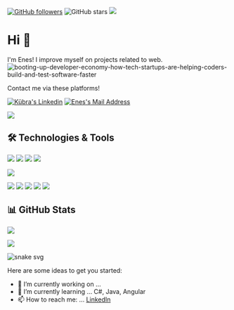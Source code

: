 [![GitHub followers](https://img.shields.io/github/followers/enescylnn?style=social)](https://github.com/enescylnn?tab=followers)
![GitHub stars](https://img.shields.io/github/stars/enescylnn?style=social)
![](https://komarev.com/ghpvc/?username=your-github-username&style=flat-square)


# Hi 👋
I'm Enes! I improve myself on projects related to web.
![booting-up-developer-economy-how-tech-startups-are-helping-coders-build-and-test-software-faster](https://user-images.githubusercontent.com/70946655/132948330-097113c0-1ebf-4104-9331-1564164a9872.gif)

Contact me via these platforms! 

  <a href="https://www.linkedin.com/in/enescylnn/" target="_blank" rel="nofollow"><img alt="Kübra's Linkedin" src="https://img.shields.io/badge/LinkedIn-0077B5?style=for-the-badge&logo=linkedin&logoColor=white" /></a>
  <a href="mailto:mustafaenesceylan49@gmail.com" target="_blank" rel="nofollow"><img alt="Enes's Mail Address" src="https://img.shields.io/badge/Gmail-D14836?style=for-the-badge&logo=gmail&logoColor=white" /></a>

<img src="https://img.shields.io/badge/GitHub-100000?style=for-the-badge&logo=github&logoColor=whitee"></img>
  
## 🛠 Technologies & Tools 
<img src="https://img.shields.io/badge/C%23-239120?style=for-the-badge&logo=c-sharp&logoColor=white"></img>
<img src="https://img.shields.io/badge/.NET-5C2D91?style=for-the-badge&logo=.net&logoColor=white"></img>
<img src="https://img.shields.io/badge/Java-ED8B00?style=for-the-badge&logo=java&logoColor=white"></img>
<img src="https://img.shields.io/badge/Spring-6DB33F?style=for-the-badge&logo=spring&logoColor=white"></img>

<img src="https://img.shields.io/badge/Microsoft_SQL_Server-CC2927?style=for-the-badge&logo=microsoft-sql-server&logoColor=white"></img>

<img src="https://img.shields.io/badge/Angular-DD0031?style=for-the-badge&logo=angular&logoColor=white"></img>
<img src="https://img.shields.io/badge/TypeScript-007ACC?style=for-the-badge&logo=typescript&logoColor=white"></img>
<img src="https://img.shields.io/badge/Bootstrap-563D7C?style=for-the-badge&logo=bootstrap&logoColor=white"></img>
<img src="https://img.shields.io/badge/HTML5-E34F26?style=for-the-badge&logo=html5&logoColor=white"></img>
<img src="https://img.shields.io/badge/CSS3-1572B6?style=for-the-badge&logo=css3&logoColor=white"></img>


## 📊 GitHub Stats

<p align="center">
  <p>
    <img src="https://github-readme-stats.vercel.app/api?username=enescylnn&count_private=true&show_icons=true&theme=tokyonight">
</p>
  <p>
  <img src="https://github-readme-stats.vercel.app/api/top-langs/?username=enescylnn&hide=python&layout=compact&show_icons=true&theme=tokyonight">
  </p>

</p>

![snake svg](https://github.com/enescylnn/enescylnn/blob/output/github-contribution-grid-snake.svg)



Here are some ideas to get you started:

- 🔭 I’m currently working on ...
- 🌱 I’m currently learning ... C#, Java, Angular
- 📫 How to reach me: ... [LinkedIn](https://www.linkedin.com/in/enescylnn/)
